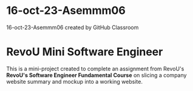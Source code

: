 # 16-oct-23-Asemmm06

16-oct-23-Asemmm06 created by GitHub Classroom

# RevoU Mini Software Engineer

This is a mini-project created to complete an assignment from RevoU's **RevoU's Software Engineer Fundamental Course** on slicing a company website summary and mockup into a working website.
